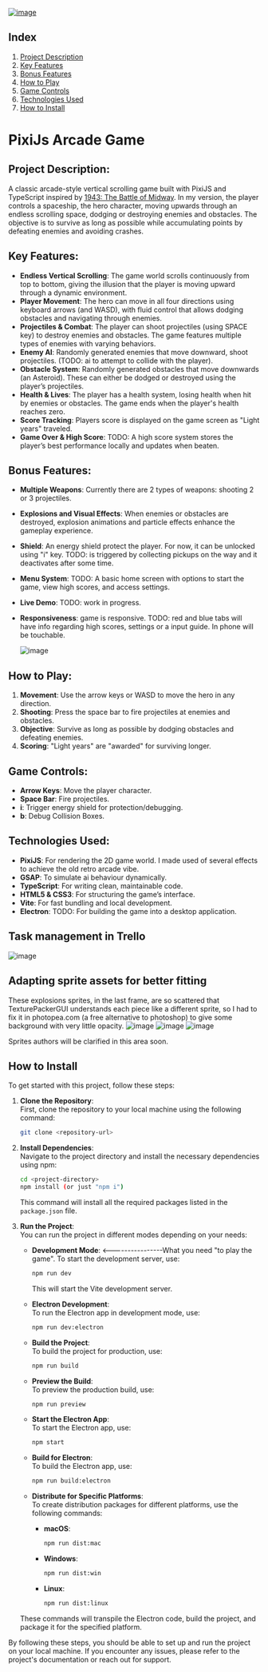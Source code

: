 [![image](https://github.com/user-attachments/assets/9a3139e8-5266-4741-bb3e-2575e1494796)](https://youtu.be/auieghY2ihg)

## Index

1. [Project Description](#project-description)
2. [Key Features](#key-features)
3. [Bonus Features](#bonus-features)
4. [How to Play](#how-to-play)
5. [Game Controls](#game-controls)
6. [Technologies Used](#technologies-used)
7. [How to Install](#how-to-install)

# PixiJs Arcade Game

## Project Description:
A classic arcade-style vertical scrolling game built with PixiJS and TypeScript inspired by [1943: The Battle of Midway](https://www.youtube.com/watch?v=FbUN5ITWQQo). In my version, the player controls a spaceship, the hero character, moving upwards through an endless scrolling space, dodging or destroying enemies and obstacles. The objective is to survive as long as possible while accumulating points by defeating enemies and avoiding crashes.

## Key Features:
- **Endless Vertical Scrolling**: The game world scrolls continuously from top to bottom, giving the illusion that the player is moving upward through a dynamic environment.
- **Player Movement**: The hero can move in all four directions using keyboard arrows (and WASD), with fluid control that allows dodging obstacles and navigating through enemies.
- **Projectiles & Combat**: The player can shoot projectiles (using SPACE key) to destroy enemies and obstacles. The game features multiple types of enemies with varying behaviors.
- **Enemy AI**: Randomly generated enemies that move downward, shoot projectiles. (TODO: ai to attempt to collide with the player).
- **Obstacle System**: Randomly generated obstacles that move downwards (an Asteroid). These can either be dodged or destroyed using the player’s projectiles.
- **Health & Lives**: The player has a health system, losing health when hit by enemies or obstacles. The game ends when the player's health reaches zero.
- **Score Tracking**: Players score is displayed on the game screen as "Light years" traveled.
- **Game Over & High Score**: TODO: A high score system stores the player’s best performance locally and updates when beaten.

## Bonus Features:
- **Multiple Weapons**: Currently there are 2 types of weapons: shooting 2 or 3 projectiles.
- **Explosions and Visual Effects**: When enemies or obstacles are destroyed, explosion animations and particle effects enhance the gameplay experience.
- **Shield**: An energy shield protect the player. For now, it can be unlocked using "i" key. TODO: is triggered by collecting pickups on the way and it deactivates after some time.
- **Menu System**: TODO: A basic home screen with options to start the game, view high scores, and access settings.
- **Live Demo**: TODO: work in progress.
- **Responsiveness**: game is responsive. TODO: red and blue tabs will have info regarding high scores, settings or a input guide. In phone will be touchable.

  ![image](https://github.com/user-attachments/assets/0bff56b6-73c5-4e11-ba61-5cc8a0d7346f)


## How to Play:
1. **Movement**: Use the arrow keys or WASD to move the hero in any direction.
2. **Shooting**: Press the space bar to fire projectiles at enemies and obstacles.
3. **Objective**: Survive as long as possible by dodging obstacles and defeating enemies.
4. **Scoring**: "Light years" are "awarded" for surviving longer.

## Game Controls:
- **Arrow Keys**: Move the player character.
- **Space Bar**: Fire projectiles.
- **i**: Trigger energy shield for protection/debugging.
- **b**: Debug Collision Boxes.

## Technologies Used:
- **PixiJS**: For rendering the 2D game world. I made used of several effects to achieve the old retro arcade vibe.
- **GSAP**: To simulate ai behaviour dynamically.
- **TypeScript**: For writing clean, maintainable code.
- **HTML5 & CSS3**: For structuring the game’s interface.
- **Vite**: For fast bundling and local development.
- **Electron**: TODO: For building the game into a desktop application.

## Task management in Trello
  ![image](https://github.com/user-attachments/assets/cbe8a9a2-c160-4304-bc2a-53c7413794ae)

## Adapting sprite assets for better fitting
These explosions sprites, in the last frame, are so scattered that TexturePackerGUI understands each piece like a different sprite, so I had to fix it in photopea.com (a free alternative to photoshop) to give some background with very little opacity.
![image](https://github.com/user-attachments/assets/83c2d35e-03dc-416b-bea4-522f1d71d43e)
![image](https://github.com/user-attachments/assets/aa161a00-f943-42dd-9d59-0a20ea5b67c7)
![image](https://github.com/user-attachments/assets/c3f3592e-5ecf-4b2f-ad0f-73629e6d8977)

Sprites authors will be clarified in this area soon.

## How to Install

To get started with this project, follow these steps:

1. **Clone the Repository**:  
   First, clone the repository to your local machine using the following command:

   ```bash
   git clone <repository-url>
   ```

2. **Install Dependencies**:  
   Navigate to the project directory and install the necessary dependencies using npm:

   ```bash
   cd <project-directory>
   npm install (or just "npm i")
   ```

   This command will install all the required packages listed in the `package.json` file.

3. **Run the Project**:  
   You can run the project in different modes depending on your needs:

   - **Development Mode**:  <----------------What you need "to play the game".
     To start the development server, use:

     ```bash
     npm run dev
     ```

     This will start the Vite development server.

   - **Electron Development**:  
     To run the Electron app in development mode, use:

     ```bash
     npm run dev:electron
     ```

   - **Build the Project**:  
     To build the project for production, use:

     ```bash
     npm run build
     ```

   - **Preview the Build**:  
     To preview the production build, use:

     ```bash
     npm run preview
     ```

   - **Start the Electron App**:  
     To start the Electron app, use:

     ```bash
     npm start
     ```

   - **Build for Electron**:  
     To build the Electron app, use:

     ```bash
     npm run build:electron
     ```

   - **Distribute for Specific Platforms**:  
     To create distribution packages for different platforms, use the following commands:

     - **macOS**:  
       ```bash
       npm run dist:mac
       ```

     - **Windows**:  
       ```bash
       npm run dist:win
       ```

     - **Linux**:  
       ```bash
       npm run dist:linux
       ```

   These commands will transpile the Electron code, build the project, and package it for the specified platform.

By following these steps, you should be able to set up and run the project on your local machine. If you encounter any issues, please refer to the project's documentation or reach out for support.
